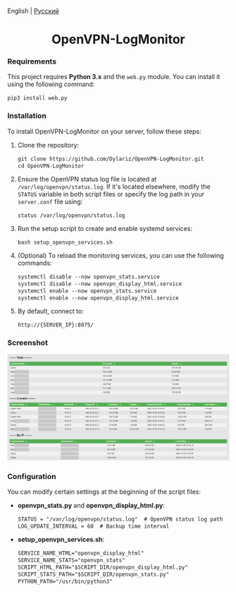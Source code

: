 English | [Русский](./README-ru.md)

<h1 align="center">OpenVPN-LogMonitor</h1>
<h3>Requirements</h3>
<p>This project requires <strong>Python 3.x</strong> and the <code>web.py</code> module. You can install it using the following command:</p>
<pre><code>pip3 install web.py</code></pre>

<h3>Installation</h3>
<p>To install OpenVPN-LogMonitor on your server, follow these steps:</p>
<ol>
  <li>Clone the repository:
    <pre><code>git clone https://github.com/Dylariz/OpenVPN-LogMonitor.git
cd OpenVPN-LogMonitor</code></pre>
  </li>
  <li>Ensure the OpenVPN status log file is located at <code>/var/log/openvpn/status.log</code>. If it's located elsewhere, modify the <code>STATUS</code> variable in both script files or specify the log path in your <code>server.conf</code> file using:
    <pre><code>status /var/log/openvpn/status.log</code></pre>
  </li>
  <li>Run the setup script to create and enable systemd services:
    <pre><code>bash setup_openvpn_services.sh</code></pre>
  </li>
  <li>(Optional) To reload the monitoring services, you can use the following commands:
    <pre><code>systemctl disable --now openvpn_stats.service
systemctl disable --now openvpn_display_html.service
systemctl enable --now openvpn_stats.service
systemctl enable --now openvpn_display_html.service</code></pre>
  </li>
  <li>By default, connect to:
    <pre><code>http://{SERVER_IP}:8075/</code></pre>
  </li>
</ol>

<h3>Screenshot</h3>
<img src="https://github.com/Dylariz/OpenVPN-LogMonitor/blob/master/preview.png?raw=true" alt="Screenshot"/>

<h3>Configuration</h3>
<p>You can modify certain settings at the beginning of the script files:</p>
<ul>
  <li><strong>openvpn_stats.py</strong> and <strong>openvpn_display_html.py</strong>:
    <pre><code>STATUS = "/var/log/openvpn/status.log"  # OpenVPN status log path
LOG_UPDATE_INTERVAL = 60  # Backup time interval</code></pre>
  </li>
  <li><strong>setup_openvpn_services.sh</strong>:
    <pre><code>SERVICE_NAME_HTML="openvpn_display_html"
SERVICE_NAME_STATS="openvpn_stats"
SCRIPT_HTML_PATH="$SCRIPT_DIR/openvpn_display_html.py"
SCRIPT_STATS_PATH="$SCRIPT_DIR/openvpn_stats.py"
PYTHON_PATH="/usr/bin/python3"</code></pre>
  </li>
</ul>
